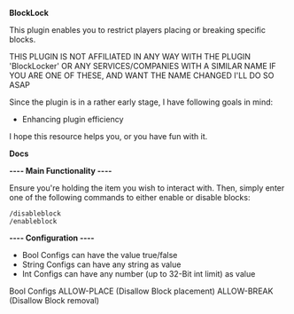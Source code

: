 **BlockLock**

This plugin enables you to restrict players placing or breaking specific blocks.

THIS PLUGIN IS NOT AFFILIATED IN ANY WAY WITH THE PLUGIN 'BlockLocker' OR ANY SERVICES/COMPANIES WITH A SIMILAR NAME
IF YOU ARE ONE OF THESE, AND WANT THE NAME CHANGED I'LL DO SO ASAP

Since the plugin is in a rather early stage, I have following goals in mind:
- Enhancing plugin efficiency

I hope this resource helps you, or you have fun with it. 

**Docs**

**---- Main Functionality ----**

Ensure you're holding the item you wish to interact with. Then, simply enter one of the following commands to either enable or disable blocks:
  
    /disableblock
    /enableblock

**---- Configuration ----**

  - Bool Configs can have the value true/false
  - String Configs can have any string as value
  - Int Configs can have any number (up to 32-Bit int limit) as value

  Bool Configs
      ALLOW-PLACE (Disallow Block placement)
      ALLOW-BREAK (Disallow Block removal)


